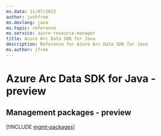 ```yaml
---
ms.data: 11/07/2022
author: joshfree
ms.devlang: java
ms.topic: reference
ms.service: azure-resource-manager
title: Azure Arc Data SDK for Java
description: Reference for Azure Arc Data SDK for Java
ms.author: jfree
---
```

# Azure Arc Data SDK for Java - preview

## Management packages - preview
[!INCLUDE [mgmt-packages](arc-data-mgmt-index.md)]